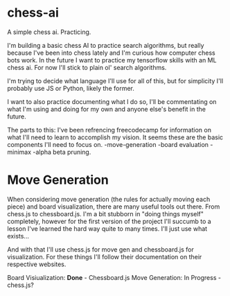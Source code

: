 # chess-ai
A simple chess ai. Practicing.

I'm building a basic chess AI to practice search algorithms, but really because I've been into chess lately and I'm curious how computer chess bots work. In the future I want to practice my tensorflow skills with an ML chess ai. For now I'll stick to plain ol' search algorithms. 


I'm trying to decide what language I'll use for all of this, but for simplicity I'll probably use JS or Python, likely the former.

I want to also practice documenting what I do so, I'll be commentating on what I'm using and doing for my own and anyone else's benefit in the future.

The parts to this:
I've been refrencing freecodecamp for information on what I'll need to learn to accomplish my vision. 
It seems these are the basic components I'll need to focus on.
-move-generation
-board evaluation
-minimax
-alpha beta pruning.

# Move Generation
When considering move generation (the rules for actually moving each piece) and board visualization, there are many useful tools out there. From chess.js to chessboard.js. I'm a bit stubborn in "doing things myself" completely, however for the first version of the project I'll succumb to a lesson I've learned the hard way quite to many times. I'll just use what exists...

And with that I'll use chess.js for move gen and chessboard.js for visualization.
For these things I'll follow their documentation on their respective websites. 

Board Visiualization: **Done** - Chessboard.js
Move Generation: In Progress - chess.js?
